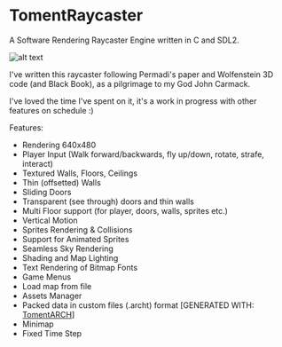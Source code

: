 # TomentRaycaster
A Software Rendering Raycaster Engine written in C and SDL2.

![alt text](https://i.imgur.com/n3cFHpA.png)

I've written this raycaster following Permadi's paper and Wolfenstein 3D code (and Black Book), as a pilgrimage to my God John Carmack.

I've loved the time I've spent on it, it's a work in progress with other features on schedule :)

Features:
- Rendering 640x480
- Player Input (Walk forward/backwards, fly up/down, rotate, strafe, interact)
- Textured Walls, Floors, Ceilings
- Thin (offsetted) Walls
- Sliding Doors
- Transparent (see through) doors and thin walls
- Multi Floor support (for player, doors, walls, sprites etc.)
- Vertical Motion
- Sprites Rendering & Collisions
- Support for Animated Sprites
- Seamless Sky Rendering
- Shading and Map Lighting
- Text Rendering of Bitmap Fonts
- Game Menus
- Load map from file
- Assets Manager
- Packed data in custom files (.archt) format [GENERATED WITH: [TomentARCH](https://github.com/silvematt/TomentARCH)]
- Minimap
- Fixed Time Step
